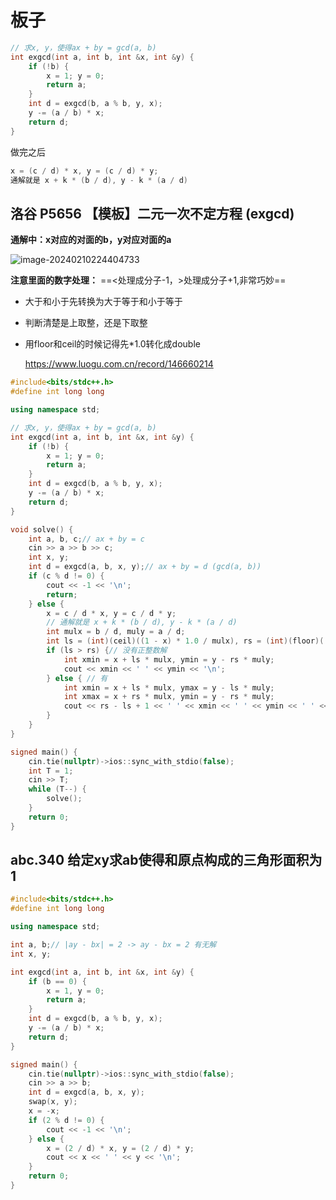 # 板子

```cpp
// 求x, y，使得ax + by = gcd(a, b)
int exgcd(int a, int b, int &x, int &y) {
    if (!b) {
        x = 1; y = 0;
        return a;
    }
    int d = exgcd(b, a % b, y, x);
    y -= (a / b) * x;
    return d;
}
```

做完之后

```cpp
x = (c / d) * x, y = (c / d) * y;
通解就是 x + k * (b / d), y - k * (a / d)
```



## 洛谷 P5656 【模板】二元一次不定方程 (exgcd)

**通解中：x对应的对面的b，y对应对面的a**

![image-20240210224404733](C:\Users\24996\AppData\Roaming\Typora\typora-user-images\image-20240210224404733.png)

**注意里面的数字处理：**               ==<处理成分子-1，>处理成分子+1,非常巧妙==

- 大于和小于先转换为大于等于和小于等于

- 判断清楚是上取整，还是下取整

- 用floor和ceil的时候记得先*1.0转化成double

  https://www.luogu.com.cn/record/146660214

```cpp
#include<bits/stdc++.h>
#define int long long

using namespace std;

// 求x, y，使得ax + by = gcd(a, b)
int exgcd(int a, int b, int &x, int &y) {
    if (!b) {
        x = 1; y = 0;
        return a;
    }
    int d = exgcd(b, a % b, y, x);
    y -= (a / b) * x;
    return d;
}

void solve() {
    int a, b, c;// ax + by = c
    cin >> a >> b >> c;
    int x, y;
    int d = exgcd(a, b, x, y);// ax + by = d (gcd(a, b))
    if (c % d != 0) {
        cout << -1 << '\n';
        return;
    } else {
        x = c / d * x, y = c / d * y;
        // 通解就是 x + k * (b / d), y - k * (a / d)
        int mulx = b / d, muly = a / d;
        int ls = (int)(ceil)((1 - x) * 1.0 / mulx), rs = (int)(floor)((y - 1) * 1.0 / muly);
        if (ls > rs) {// 没有正整数解
            int xmin = x + ls * mulx, ymin = y - rs * muly;
            cout << xmin << ' ' << ymin << '\n';
        } else { // 有
            int xmin = x + ls * mulx, ymax = y - ls * muly;
            int xmax = x + rs * mulx, ymin = y - rs * muly;
            cout << rs - ls + 1 << ' ' << xmin << ' ' << ymin << ' ' << xmax << ' ' << ymax << '\n';
        }
    }
}

signed main() {
    cin.tie(nullptr)->ios::sync_with_stdio(false);
    int T = 1;
    cin >> T;
    while (T--) {
        solve();
    }
    return 0;
}   
```



## abc.340 给定xy求ab使得和原点构成的三角形面积为1

```cpp
#include<bits/stdc++.h>
#define int long long

using namespace std;

int a, b;// |ay - bx| = 2 -> ay - bx = 2 有无解
int x, y;

int exgcd(int a, int b, int &x, int &y) {
	if (b == 0) {
		x = 1, y = 0;
		return a;
	}
	int d = exgcd(b, a % b, y, x);
	y -= (a / b) * x;
	return d;
}

signed main() {
    cin.tie(nullptr)->ios::sync_with_stdio(false);
	cin >> a >> b;
	int d = exgcd(a, b, x, y);
	swap(x, y);
	x = -x;
	if (2 % d != 0) {
		cout << -1 << '\n';
	} else {
		x = (2 / d) * x, y = (2 / d) * y;
		cout << x << ' ' << y << '\n';
	}
    return 0;
}   
```


